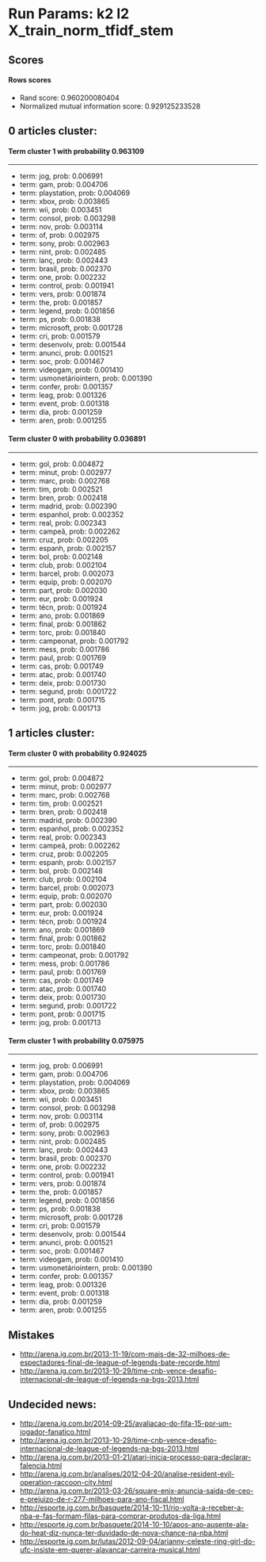 Run Params: k2 l2 X_train_norm_tfidf_stem
======================

## Scores

#### Rows scores
- Rand score: 0.960200080404
- Normalized mutual information score: 0.929125233528

## 0 articles cluster:

#### Term cluster 1 with probability 0.963109
---------------
- term: jog, prob: 0.006991
- term: gam, prob: 0.004706
- term: playstation, prob: 0.004069
- term: xbox, prob: 0.003865
- term: wii, prob: 0.003451
- term: consol, prob: 0.003298
- term: nov, prob: 0.003114
- term: of, prob: 0.002975
- term: sony, prob: 0.002963
- term: nint, prob: 0.002485
- term: lanç, prob: 0.002443
- term: brasil, prob: 0.002370
- term: one, prob: 0.002232
- term: control, prob: 0.001941
- term: vers, prob: 0.001874
- term: the, prob: 0.001857
- term: legend, prob: 0.001856
- term: ps, prob: 0.001838
- term: microsoft, prob: 0.001728
- term: cri, prob: 0.001579
- term: desenvolv, prob: 0.001544
- term: anunci, prob: 0.001521
- term: soc, prob: 0.001467
- term: videogam, prob: 0.001410
- term: usmonetáriointern, prob: 0.001390
- term: confer, prob: 0.001357
- term: leag, prob: 0.001326
- term: event, prob: 0.001318
- term: dia, prob: 0.001259
- term: aren, prob: 0.001255

#### Term cluster 0 with probability 0.036891
---------------
- term: gol, prob: 0.004872
- term: minut, prob: 0.002977
- term: marc, prob: 0.002768
- term: tim, prob: 0.002521
- term: bren, prob: 0.002418
- term: madrid, prob: 0.002390
- term: espanhol, prob: 0.002352
- term: real, prob: 0.002343
- term: campeã, prob: 0.002262
- term: cruz, prob: 0.002205
- term: espanh, prob: 0.002157
- term: bol, prob: 0.002148
- term: club, prob: 0.002104
- term: barcel, prob: 0.002073
- term: equip, prob: 0.002070
- term: part, prob: 0.002030
- term: eur, prob: 0.001924
- term: técn, prob: 0.001924
- term: ano, prob: 0.001869
- term: final, prob: 0.001862
- term: torc, prob: 0.001840
- term: campeonat, prob: 0.001792
- term: mess, prob: 0.001786
- term: paul, prob: 0.001769
- term: cas, prob: 0.001749
- term: atac, prob: 0.001740
- term: deix, prob: 0.001730
- term: segund, prob: 0.001722
- term: pont, prob: 0.001715
- term: jog, prob: 0.001713


## 1 articles cluster:

#### Term cluster 0 with probability 0.924025
---------------
- term: gol, prob: 0.004872
- term: minut, prob: 0.002977
- term: marc, prob: 0.002768
- term: tim, prob: 0.002521
- term: bren, prob: 0.002418
- term: madrid, prob: 0.002390
- term: espanhol, prob: 0.002352
- term: real, prob: 0.002343
- term: campeã, prob: 0.002262
- term: cruz, prob: 0.002205
- term: espanh, prob: 0.002157
- term: bol, prob: 0.002148
- term: club, prob: 0.002104
- term: barcel, prob: 0.002073
- term: equip, prob: 0.002070
- term: part, prob: 0.002030
- term: eur, prob: 0.001924
- term: técn, prob: 0.001924
- term: ano, prob: 0.001869
- term: final, prob: 0.001862
- term: torc, prob: 0.001840
- term: campeonat, prob: 0.001792
- term: mess, prob: 0.001786
- term: paul, prob: 0.001769
- term: cas, prob: 0.001749
- term: atac, prob: 0.001740
- term: deix, prob: 0.001730
- term: segund, prob: 0.001722
- term: pont, prob: 0.001715
- term: jog, prob: 0.001713

#### Term cluster 1 with probability 0.075975
---------------
- term: jog, prob: 0.006991
- term: gam, prob: 0.004706
- term: playstation, prob: 0.004069
- term: xbox, prob: 0.003865
- term: wii, prob: 0.003451
- term: consol, prob: 0.003298
- term: nov, prob: 0.003114
- term: of, prob: 0.002975
- term: sony, prob: 0.002963
- term: nint, prob: 0.002485
- term: lanç, prob: 0.002443
- term: brasil, prob: 0.002370
- term: one, prob: 0.002232
- term: control, prob: 0.001941
- term: vers, prob: 0.001874
- term: the, prob: 0.001857
- term: legend, prob: 0.001856
- term: ps, prob: 0.001838
- term: microsoft, prob: 0.001728
- term: cri, prob: 0.001579
- term: desenvolv, prob: 0.001544
- term: anunci, prob: 0.001521
- term: soc, prob: 0.001467
- term: videogam, prob: 0.001410
- term: usmonetáriointern, prob: 0.001390
- term: confer, prob: 0.001357
- term: leag, prob: 0.001326
- term: event, prob: 0.001318
- term: dia, prob: 0.001259
- term: aren, prob: 0.001255


## Mistakes
- http://arena.ig.com.br/2013-11-19/com-mais-de-32-milhoes-de-espectadores-final-de-league-of-legends-bate-recorde.html
- http://arena.ig.com.br/2013-10-29/time-cnb-vence-desafio-internacional-de-league-of-legends-na-bgs-2013.html

## Undecided news:
- http://arena.ig.com.br/2014-09-25/avaliacao-do-fifa-15-por-um-jogador-fanatico.html
- http://arena.ig.com.br/2013-10-29/time-cnb-vence-desafio-internacional-de-league-of-legends-na-bgs-2013.html
- http://arena.ig.com.br/2013-01-21/atari-inicia-processo-para-declarar-falencia.html
- http://arena.ig.com.br/analises/2012-04-20/analise-resident-evil-operation-raccoon-city.html
- http://arena.ig.com.br/2013-03-26/square-enix-anuncia-saida-de-ceo-e-prejuizo-de-r-277-milhoes-para-ano-fiscal.html
- http://esporte.ig.com.br/basquete/2014-10-11/rio-volta-a-receber-a-nba-e-fas-formam-filas-para-comprar-produtos-da-liga.html
- http://esporte.ig.com.br/basquete/2014-10-10/apos-ano-ausente-ala-do-heat-diz-nunca-ter-duvidado-de-nova-chance-na-nba.html
- http://esporte.ig.com.br/lutas/2012-09-04/arianny-celeste-ring-girl-do-ufc-insiste-em-querer-alavancar-carreira-musical.html
